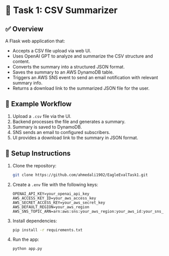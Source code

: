 # 📌 Task 1: CSV Summarizer

## ✅ Overview

A Flask web application that:
- Accepts a CSV file upload via web UI.
- Uses OpenAI GPT to analyze and summarize the CSV structure and content.
- Converts the summary into a structured JSON format.
- Saves the summary to an AWS DynamoDB table.
- Triggers an AWS SNS event to send an email notification with relevant summary info.
- Returns a download link to the summarized JSON file for the user.

## 🧪 Example Workflow

1. Upload a `.csv` file via the UI.
2. Backend processes the file and generates a summary.
3. Summary is saved to DynamoDB.
4. SNS sends an email to configured subscribers.
5. UI provides a download link to the summary in JSON format.

## 🔧 Setup Instructions

1. Clone the repository:

    ```bash
    git clone https://github.com/ahmedali1902/EagleEvalTask1.git
    ```

2. Create a `.env` file with the following keys:

    ```env
    OPENAI_API_KEY=your_openai_api_key
    AWS_ACCESS_KEY_ID=your_aws_access_key
    AWS_SECRET_ACCESS_KEY=your_aws_secret_key
    AWS_DEFAULT_REGION=your_aws_region
    AWS_SNS_TOPIC_ARN=arn:aws:sns:your_aws_region:your_aws_id:your_sns_topic
    ```

3. Install dependencies:

    ```bash
    pip install -r requirements.txt
    ```

4. Run the app:

    ```bash
    python app.py
    ```